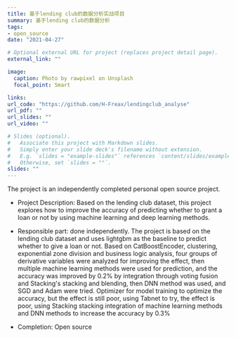 ```yaml
---
title: 基于lending club的数据分析实战项目
summary: 基于lending club的数据分析
tags:
- open_source
date: "2021-04-27"

# Optional external URL for project (replaces project detail page).
external_link: ""

image:
  caption: Photo by rawpixel on Unsplash
  focal_point: Smart

links:
url_code: "https://github.com/H-Freax/lendingclub_analyse"
url_pdf: ""
url_slides: ""
url_video: ""

# Slides (optional).
#   Associate this project with Markdown slides.
#   Simply enter your slide deck's filename without extension.
#   E.g. `slides = "example-slides"` references `content/slides/example-slides.md`.
#   Otherwise, set `slides = ""`.
slides: ""
---
```

The project is an independently completed personal open source project.

- Project Description: Based on the lending club dataset, this project explores how to improve the accuracy of predicting whether to grant a loan or not by using machine learning and deep learning methods.

- Responsible part: done independently. The project is based on the lending club dataset and uses lightgbm as the baseline to predict whether to give a loan or not. Based on CatBoostEncoder, clustering, exponential zone division and business logic analysis, four groups of derivative variables were analyzed for improving the effect, then multiple machine learning methods were used for prediction, and the accuracy was improved by 0.2% by integration through voting fusion and Stacking's stacking and blending, then DNN method was used, and SGD and Adam were tried. Optimizer for model training to optimize the accuracy, but the effect is still poor, using Tabnet to try, the effect is poor, using Stacking stacking integration of machine learning methods and DNN methods to increase the accuracy by 0.3%


- Completion: Open source
